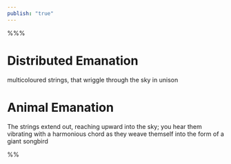 ```yaml
---
publish: "true"
---
```


%%%

# Distributed Emanation
multicoloured strings, that wriggle through the sky in unison

# Animal Emanation
The strings extend out, reaching upward into the sky; you hear them vibrating with a harmonious chord as they weave themself into the form of a giant songbird 

%%